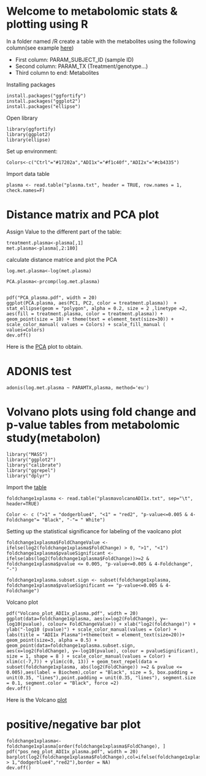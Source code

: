 # **Welcome to metabolomic stats & plotting using R**

In a folder named /R create a table with the metabolites using the following column(see example [here](plasma.txt))

-	First column: PARAM_SUBJECT_ID (sample ID)
-	Second column: PARAM_TX (Treatment/genotype…)
-	Third column to end: Metabolites

Installing packages
```
install.packages("ggfortify")
install.packages("ggplot2")
install.packages("ellipse")
```

Open library

```
library(ggfortify)
library(ggplot2)
library(ellipse)
```


Set up environment:

```
Colors<-c("Ctrl"="#17202a","ADI1x"="#f1c40f","ADI2x"="#cb4335")
```

Import data table

```
plasma <- read.table("plasma.txt", header = TRUE, row.names = 1, check.names=F)
```

# Distance matrix and PCA plot

Assign Value to the different part of the table:

```
treatment.plasma<-plasma[,1]
met.plasma<-plasma[,2:180]
```

calculate distance matrice and plot the PCA
```
log.met.plasma<-log(met.plasma)

PCA.plasma<-prcomp(log.met.plasma)


pdf("PCA_plasma.pdf", width = 20)
ggplot(PCA.plasma, aes(PC1, PC2, color = treatment.plasma))  + stat_ellipse(geom = "polygon", alpha = 0.2, size = 2 ,linetype =2, aes(fill = treatment.plasma, color = treatment.plasma)) + geom_point(size = 10) + theme(text = element_text(size=30)) + scale_color_manual( values = Colors) + scale_fill_manual ( values=Colors)
dev.off()
```
Here is the [PCA](PCA_plasma.pdf) plot to obtain.

# ADONIS test

```
adonis(log.met.plasma ~ PARAMTX,plasma, method='eu')
```

# Volvano plots using fold change and p-value tables from metabolomic study(metabolon)

```
library("MASS")
library("ggplot2")
library("calibrate")
library("ggrepel")
library("dplyr")
```
Import the [table](plasmavolcanoADI1x.txt)

```
foldchange1xplasma <- read.table("plasmavolcanoADI1x.txt", sep="\t", header=TRUE)
```
```
Color <- c (">1" = "dodgerblue4", "<1" = "red2", "p-value<=0.005 & 4-Foldchange"= "Black", "-"= " White") 
```
Setting up the statistical significance for labeling of the vaolcano plot
```
foldchange1xplasma$FoldChangeValue <- ifelse(log2(foldchange1xplasma$FoldChange) > 0, ">1", "<1")
foldchange1xplasma$pvalueSignificant <-ifelse(abs(log2(foldchange1xplasma$FoldChange))>=2 & foldchange1xplasma$pvalue <= 0.005, "p-value<=0.005 & 4-Foldchange", "-")

foldchange1xplasma.subset.sign <- subset(foldchange1xplasma, foldchange1xplasma$pvalueSignificant == "p-value<=0.005 & 4-Foldchange")
```
Volcano plot
```
pdf("Volcano_plot_ADI1x_plasma.pdf", width = 20)
ggplot(data=foldchange1xplasma, aes(x=log2(FoldChange), y=-log10(pvalue), colour= FoldChangeValue)) + xlab("log2(foldchange)") + ylab("-log10 (pvalue)") + scale_color_manual(values = Color) + labs(title = "ADI1x Plasma")+theme(text = element_text(size=20))+ geom_point(size=3, alpha = 0.5) + geom_point(data=foldchange1xplasma.subset.sign, aes(x=log2(FoldChange), y=-log10(pvalue), colour = pvalueSignificant), size = 1, shape = 8 ) + scale_color_manual(values = Color) + xlim(c(-7,7)) + ylim(c(0, 13)) + geom_text_repel(data = subset(foldchange1xplasma, abs(log2(FoldChange)) >=2 & pvalue <= 0.005),aes(label = Biochem),color = "Black", size = 5, box.padding = unit(0.35, "lines"),point.padding = unit(0.35, "lines"), segment.size = 0.1, segment.color = "Black", force =2)
dev.off()
```
Here is the Volcano [plot](Volcano_plot_ADI1x_plasma.pdf)


# positive/negative bar plot

```
foldchange1xplasma<-foldchange1xplasma[order(foldchange1xplasma$FoldChange), ]
pdf("pos_neg_plot_ADI1x_plasma.pdf", width = 20)
barplot(log2(foldchange1xplasma$FoldChange),col=ifelse(foldchange1xplasma$FoldChange > 1,"dodgerblue4","red2"),border = NA)
dev.off()
```







